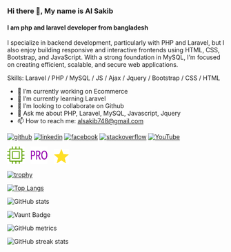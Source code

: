 ### Hi there 👋, My name is Al Sakib
#### I am php and laravel developer from bangladesh
I specialize in backend development, particularly with PHP and Laravel, but I also enjoy building responsive and interactive frontends using HTML, CSS, Bootstrap, and JavaScript. With a strong foundation in MySQL, I’m focused on creating efficient, scalable, and secure web applications.

Skills: Laravel / PHP / MySQL / JS / Ajax / Jquery / Bootstrap / CSS / HTML

- 🔭 I’m currently working on Ecommerce 
- 🌱 I’m currently learning Laravel 
- 👯 I’m looking to collaborate on Github 
- 💬 Ask me about PHP, Laravel, MySQL, Javascript, Jquery 
- 📫 How to reach me: alsakib748@gmail.com 


[<img src='https://cdn.jsdelivr.net/npm/simple-icons@3.0.1/icons/github.svg' alt='github' height='40'>](https://github.com/alsakib748/)  [<img src='https://cdn.jsdelivr.net/npm/simple-icons@3.0.1/icons/linkedin.svg' alt='linkedin' height='40'>](https://www.linkedin.com/in/in/al-sakib-b66a6b172//)  [<img src='https://cdn.jsdelivr.net/npm/simple-icons@3.0.1/icons/facebook.svg' alt='facebook' height='40'>](https://www.facebook.com/alsakib.ayon/)  [<img src='https://cdn.jsdelivr.net/npm/simple-icons@3.0.1/icons/stackoverflow.svg' alt='stackoverflow' height='40'>](https://stackoverflow.com/users/users/27281069/md-al-sakib)  [<img src='https://cdn.jsdelivr.net/npm/simple-icons@3.0.1/icons/youtube.svg' alt='YouTube' height='40'>](https://www.youtube.com/channel/@md.alsakib8944)  

<a href='https://docs.github.com/en/developers'><img src='https://raw.githubusercontent.com/acervenky/animated-github-badges/master/assets/devbadge.gif' width='40' height='40'></a> <a href='https://github.com/pricing'><img src='https://raw.githubusercontent.com/acervenky/animated-github-badges/master/assets/pro.gif' width='40' height='40'></a> <a href='https://stars.github.com/'><img src='https://raw.githubusercontent.com/acervenky/animated-github-badges/master/assets/starbadge.gif' width='35' height='35'></a> 

[![trophy](https://github-profile-trophy.vercel.app/?username=alsakib748/)](https://github.com/ryo-ma/github-profile-trophy)

[![Top Langs](https://github-readme-stats.vercel.app/api/top-langs/?username=alsakib748/)](https://github.com/anuraghazra/github-readme-stats)

![GitHub stats](https://github-readme-stats.vercel.app/api?username=alsakib748/&show_icons=true&count_private=true)  

![Vaunt Badge](https://api.vaunt.dev/v1/github/entities/alsakib748//contributions?format=svg&private=true)  

![GitHub metrics](https://metrics.lecoq.io/alsakib748/)  

![GitHub streak stats](https://streak-stats.demolab.com/?user=alsakib748/)  

